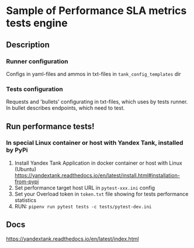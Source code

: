 Sample of Performance SLA metrics tests engine
========================================================

## Description

### Runner configuration 
Configs in yaml-files and ammos in txt-files in `tank_config_templates` dir

### Tests configuration
Requests and 'bullets' configurating in txt-files, which uses by tests runner. In bullet describes endpoints, which 
need to test.

## Run performance tests!
### In special Linux container or host with Yandex Tank, installed by PyPi
1. Install Yandex Tank Application in docker container or host with Linux (Ubuntu) 
https://yandextank.readthedocs.io/en/latest/install.html#installation-from-pypi
2. Set performance target host URL in `pytest-xxx.ini` config  
3. Set your Overload token in `token.txt` file showing for tests performance statistics
4. RUN: `pipenv run pytest tests -c tests/pytest-dev.ini`

## Docs
https://yandextank.readthedocs.io/en/latest/index.html